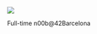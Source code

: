 ![](https://media0.giphy.com/media/v1.Y2lkPTc5MGI3NjExbmt5YW4wcWszdTcwNmhpMHJvbTcyMHdpcnRkdHNndzFxbXNjMGRieSZlcD12MV9pbnRlcm5hbF9naWZfYnlfaWQmY3Q9Zw/26tP7kuM9UVsnXYIg/giphy.webp)

Full-time n00b@42Barcelona

<!---
mrlouf/mrlouf is a ✨ special ✨ repository because its `README.md` (this file) appears on your GitHub profile.
You can click the Preview link to take a look at your changes.
--->
